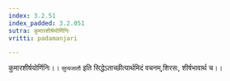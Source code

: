 ```yaml
---
index: 3.2.51
index_padded: 3.2.051
sutra: कुमारशीर्षयोर्णिनिः
vritti: padamanjari

---
```

कुमारशीर्षयोर्णिनिः।। `सुप्यजातौ` इति सिद्धेऽताच्छीत्यार्थमिदं वचनम्,शिरसः, शीर्षभावार्थ च।।